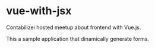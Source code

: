 # vue-with-jsx

Contabilizei hosted meetup about frontend with Vue.js.

This a sample application that dinamically generate forms.
